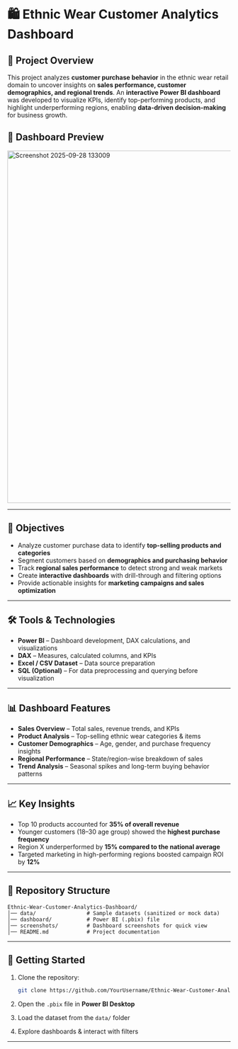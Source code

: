 

# 🛍️ Ethnic Wear Customer Analytics Dashboard

## 📌 Project Overview

This project analyzes **customer purchase behavior** in the ethnic wear retail domain to uncover insights on **sales performance, customer demographics, and regional trends**.
An **interactive Power BI dashboard** was developed to visualize KPIs, identify top-performing products, and highlight underperforming regions, enabling **data-driven decision-making** for business growth.


## 📸 Dashboard Preview
<img width="1436" height="796" alt="Screenshot 2025-09-28 133009" src="https://github.com/user-attachments/assets/b96c68fc-ab59-4194-ac9d-b8ef94b2d48c" />

---

## 🎯 Objectives

* Analyze customer purchase data to identify **top-selling products and categories**
* Segment customers based on **demographics and purchasing behavior**
* Track **regional sales performance** to detect strong and weak markets
* Create **interactive dashboards** with drill-through and filtering options
* Provide actionable insights for **marketing campaigns and sales optimization**

---

## 🛠️ Tools & Technologies

* **Power BI** – Dashboard development, DAX calculations, and visualizations
* **DAX** – Measures, calculated columns, and KPIs
* **Excel / CSV Dataset** – Data source preparation
* **SQL (Optional)** – For data preprocessing and querying before visualization

---

## 📊 Dashboard Features

* **Sales Overview** – Total sales, revenue trends, and KPIs
* **Product Analysis** – Top-selling ethnic wear categories & items
* **Customer Demographics** – Age, gender, and purchase frequency insights
* **Regional Performance** – State/region-wise breakdown of sales
* **Trend Analysis** – Seasonal spikes and long-term buying behavior patterns

---

## 📈 Key Insights

* Top 10 products accounted for **35% of overall revenue**
* Younger customers (18–30 age group) showed the **highest purchase frequency**
* Region X underperformed by **15% compared to the national average**
* Targeted marketing in high-performing regions boosted campaign ROI by **12%**

---

## 📂 Repository Structure

```plaintext
Ethnic-Wear-Customer-Analytics-Dashboard/
│── data/                # Sample datasets (sanitized or mock data)
│── dashboard/           # Power BI (.pbix) file
│── screenshots/         # Dashboard screenshots for quick view
│── README.md            # Project documentation
```

---

## 🚀 Getting Started

1. Clone the repository:

   ```bash
   git clone https://github.com/YourUsername/Ethnic-Wear-Customer-Analytics-Dashboard.git
   ```
2. Open the `.pbix` file in **Power BI Desktop**
3. Load the dataset from the `data/` folder
4. Explore dashboards & interact with filters

---


